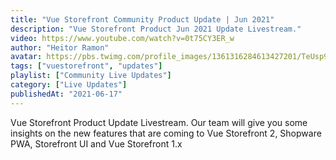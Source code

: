 ```yaml
---
title: "Vue Storefront Community Product Update | Jun 2021"
description: "Vue Storefront Product Jun 2021 Update Livestream."
video: https://www.youtube.com/watch?v=0t75CY3ER_w
author: "Heitor Ramon"
avatar: https://pbs.twimg.com/profile_images/1361316284613427201/TeUsp93S_400x400.jpg
tags: ["vuestorefront", "updates"]
playlist: ["Community Live Updates"]
category: ["Live Updates"]
publishedAt: "2021-06-17"
---
```

Vue Storefront Product Update Livestream. Our team will give you some insights on the new features that are coming to Vue Storefront 2, Shopware PWA, Storefront UI and Vue Storefront 1.x